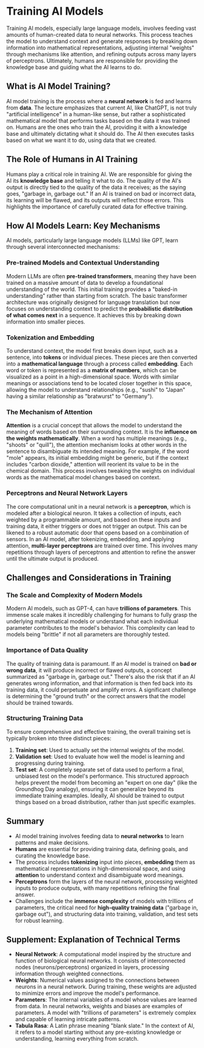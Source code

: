 # Training AI Models

Training AI models, especially large language models, involves feeding vast amounts of human-created data to neural networks. This process teaches the model to understand context and generate responses by breaking down information into mathematical representations, adjusting internal "weights" through mechanisms like attention, and refining outputs across many layers of perceptrons. Ultimately, humans are responsible for providing the knowledge base and guiding what the AI learns to do.

## What is AI Model Training?

AI model training is the process where a **neural network** is fed and learns from **data**. The lecture emphasizes that current AI, like ChatGPT, is not truly "artificial intelligence" in a human-like sense, but rather a sophisticated mathematical model that performs tasks based on the data it was trained on. Humans are the ones who train the AI, providing it with a knowledge base and ultimately dictating what it should do. The AI then executes tasks based on what we want it to do, using data that we created.

## The Role of Humans in AI Training

Humans play a critical role in training AI. We are responsible for giving the AI its **knowledge base** and telling it what to do. The quality of the AI's output is directly tied to the quality of the data it receives; as the saying goes, "garbage in, garbage out." If an AI is trained on bad or incorrect data, its learning will be flawed, and its outputs will reflect those errors. This highlights the importance of carefully curated data for effective training.

## How AI Models Learn: Key Mechanisms

AI models, particularly large language models (LLMs) like GPT, learn through several interconnected mechanisms:

### Pre-trained Models and Contextual Understanding
Modern LLMs are often **pre-trained transformers**, meaning they have been trained on a massive amount of data to develop a foundational understanding of the world. This initial training provides a "baked-in understanding" rather than starting from scratch. The basic transformer architecture was originally designed for language translation but now focuses on understanding context to predict the **probabilistic distribution of what comes next** in a sequence. It achieves this by breaking down information into smaller pieces.

### Tokenization and Embedding
To understand context, the model first breaks down input, such as a sentence, into **tokens** or individual pieces. These pieces are then converted into a **mathematical language** through a process called **embedding**. Each word or token is represented as a **matrix of numbers**, which can be visualized as a point in a high-dimensional space. Words with similar meanings or associations tend to be located closer together in this space, allowing the model to understand relationships (e.g., "sushi" to "Japan" having a similar relationship as "bratwurst" to "Germany").

### The Mechanism of Attention
**Attention** is a crucial concept that allows the model to understand the meaning of words based on their surrounding context. It is the **influence on the weights mathematically**. When a word has multiple meanings (e.g., "shoots" or "quill"), the attention mechanism looks at other words in the sentence to disambiguate its intended meaning. For example, if the word "mole" appears, its initial embedding might be generic, but if the context includes "carbon dioxide," attention will reorient its value to be in the chemical domain. This process involves tweaking the weights on individual words as the mathematical model changes based on context.

### Perceptrons and Neural Network Layers
The core computational unit in a neural network is a **perceptron**, which is modeled after a biological neuron. It takes a collection of inputs, each weighted by a programmable amount, and based on these inputs and training data, it either triggers or does not trigger an output. This can be likened to a robust automatic door that opens based on a combination of sensors. In an AI model, after tokenizing, embedding, and applying attention, **multi-layer perceptrons** are trained over time. This involves many repetitions through layers of perceptrons and attention to refine the answer until the ultimate output is produced.

## Challenges and Considerations in Training

### The Scale and Complexity of Modern Models
Modern AI models, such as GPT-4, can have **trillions of parameters**. This immense scale makes it incredibly challenging for humans to fully grasp the underlying mathematical models or understand what each individual parameter contributes to the model's behavior. This complexity can lead to models being "brittle" if not all parameters are thoroughly tested.

### Importance of Data Quality
The quality of training data is paramount. If an AI model is trained on **bad or wrong data**, it will produce incorrect or flawed outputs, a concept summarized as "garbage in, garbage out." There's also the risk that if an AI generates wrong information, and that information is then fed back into its training data, it could perpetuate and amplify errors. A significant challenge is determining the "ground truth" or the correct answers that the model should be trained towards.

### Structuring Training Data
To ensure comprehensive and effective training, the overall training set is typically broken into three distinct pieces:
1.  **Training set**: Used to actually set the internal weights of the model.
2.  **Validation set**: Used to evaluate how well the model is learning and progressing during training.
3.  **Test set**: A completely separate set of data used to perform a final, unbiased test on the model's performance.
This structured approach helps prevent the model from becoming an "expert on one day" (like the Groundhog Day analogy), ensuring it can generalize beyond its immediate training examples. Ideally, AI should be trained to output things based on a broad distribution, rather than just specific examples.

## Summary

*   AI model training involves feeding data to **neural networks** to learn patterns and make decisions.
*   **Humans** are essential for providing training data, defining goals, and curating the knowledge base.
*   The process includes **tokenizing** input into pieces, **embedding** them as mathematical representations in high-dimensional space, and using **attention** to understand context and disambiguate word meanings.
*   **Perceptrons** form the layers of the neural network, processing weighted inputs to produce outputs, with many repetitions refining the final answer.
*   Challenges include the **immense complexity** of models with trillions of parameters, the critical need for **high-quality training data** ("garbage in, garbage out"), and structuring data into training, validation, and test sets for robust learning.

## Supplement: Explanation of Technical Terms

*   **Neural Network**: A computational model inspired by the structure and function of biological neural networks. It consists of interconnected nodes (neurons/perceptrons) organized in layers, processing information through weighted connections.
*   **Weights**: Numerical values assigned to the connections between neurons in a neural network. During training, these weights are adjusted to minimize errors and improve the model's performance.
*   **Parameters**: The internal variables of a model whose values are learned from data. In neural networks, weights and biases are examples of parameters. A model with "trillions of parameters" is extremely complex and capable of learning intricate patterns.
*   **Tabula Rasa**: A Latin phrase meaning "blank slate." In the context of AI, it refers to a model starting without any pre-existing knowledge or understanding, learning everything from scratch.